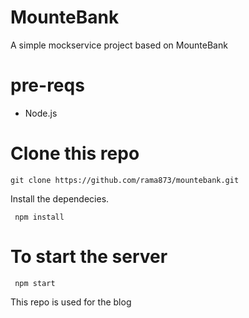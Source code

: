 # MounteBank

A simple mockservice project based on MounteBank

# pre-reqs
 * Node.js

# Clone this repo
 ```http
git clone https://github.com/rama873/mountebank.git
```
Install the dependecies.
 ```http
  npm install
```

# To start the server
 ```http
  npm start
```

This repo is used for the blog 


 

